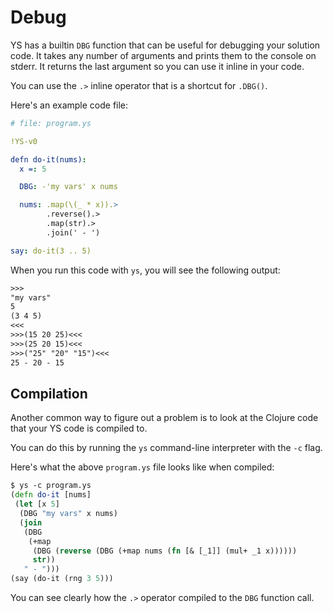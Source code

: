 # Debug

YS has a builtin `DBG` function that can be useful for debugging your solution
code.
It takes any number of arguments and prints them to the console on stderr.
It returns the last argument so you can use it inline in your code.


You can use the `.>` inline operator that is a shortcut for `.DBG()`.

Here's an example code file:

```yaml
# file: program.ys

!YS-v0

defn do-it(nums):
  x =: 5

  DBG: -'my vars' x nums

  nums: .map(\(_ * x)).>
        .reverse().>
        .map(str).>
        .join(' - ')

say: do-it(3 .. 5)
```

When you run this code with `ys`, you will see the following output:

```txt
>>>
"my vars"
5
(3 4 5)
<<<
>>>(15 20 25)<<<
>>>(25 20 15)<<<
>>>("25" "20" "15")<<<
25 - 20 - 15
```


## Compilation

Another common way to figure out a problem is to look at the Clojure code that
your YS code is compiled to.

You can do this by running the `ys` command-line interpreter with the `-c` flag.

Here's what the above `program.ys` file looks like when compiled:

```clojure
$ ys -c program.ys
(defn do-it [nums]
 (let [x 5]
  (DBG "my vars" x nums)
  (join
   (DBG
    (+map
     (DBG (reverse (DBG (+map nums (fn [& [_1]] (mul+ _1 x))))))
     str))
   " - ")))
(say (do-it (rng 3 5)))
```

You can see clearly how the `.>` operator compiled to the `DBG` function call.
